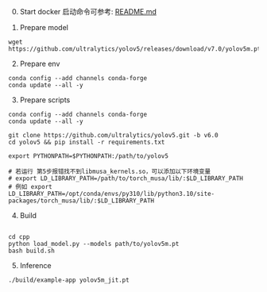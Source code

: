 0. Start docker
启动命令可参考: [README.md](../../README.md)

1. Prepare model
```
wget https://github.com/ultralytics/yolov5/releases/download/v7.0/yolov5m.pt
```

2. Prepare env
```
conda config --add channels conda-forge
conda update --all -y

```

3. Prepare scripts
```
conda config --add channels conda-forge
conda update --all -y 

git clone https://github.com/ultralytics/yolov5.git -b v6.0
cd yolov5 && pip install -r requirements.txt

export PYTHONPATH=$PYTHONPATH:/path/to/yolov5

# 若运行 第5步报错找不到libmusa_kernels.so，可以添加以下环境变量 
# export LD_LIBRARY_PATH=/path/to/torch_musa/lib/:$LD_LIBRARY_PATH
# 例如 export LD_LIBRARY_PATH=/opt/conda/envs/py310/lib/python3.10/site-packages/torch_musa/lib/:$LD_LIBRARY_PATH

```

4. Build
```shell

cd cpp
python load_model.py --models path/to/yolov5m.pt
bash build.sh

```

5. Inference
```shell
./build/example-app yolov5m_jit.pt

```